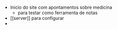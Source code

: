 - Inicio do site com apontamentos sobre medicina
	- para testar como ferramenta de notas
- [[server]] para configurar
-